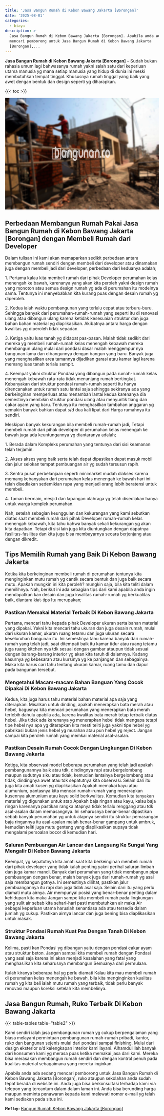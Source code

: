 ```yaml
---
title: 'Jasa Bangun Rumah di Kebon Bawang Jakarta [Borongan]'
date: '2025-08-01'
categories:
  - biaya
description: >-
  Jasa Bangun Rumah di Kebon Bawang Jakarta [Borongan]. Apabila anda ada sedang
  mencari pemborong untuk Jasa Bangun Rumah di Kebon Bawang Jakarta
  [Borongan],...
---
```


**Jasa Bangun Rumah di Kebon Bawang Jakarta \[Borongan\]** – Sudah bukan rahasia umum lagi bahwasanya rumah yakni salah satu dari keperluan utama manusia yg mana setiap manusia yang hidup di dunia ini meski membutuhkan tempat tinggal. Khususnya rumah tinggal yang baik yang awet dengan bentuk dan design seperti yg diharapkan.

{{< toc >}}

![Jasa Bangun Rumah di Kebon Bawang Jakarta [Borongan]](/images/borong-bangunan-43.png)

## Perbedaan Membangun Rumah Pakai Jasa Bangun Rumah di Kebon Bawang Jakarta \[Borongan\] dengan Membeli Rumah dari Developer

Dalam tulisan ini kami akan memaparkan sedikit perbedaan antara membangun rumah sendiri dengan membeli dari developer atau dinamakan juga dengan membeli jadi dari developer, perbedaan dari keduanya adalah;

1\. Pertama kalau kita membeli rumah dari pihak Developer perumahan kelas menengah ke bawah, karenanya yang akan kita peroleh yakni design rumah yang monoton atau semua design rumah yg ada di perumahan itu modelnya sama. Tentunya ini menyebabkan kita kurang puas dengan desain rumah yg diperoleh.

2\. Kedua ialah waktu pembangunan yang terlalu cepat atau terburu-buru. Sehingga banyak dari perumahan-rumah-rumah yang seperti itu di renovasi ulang atau dibangun ulang karena ketidak kesesuaian struktur dan juga bahan bahan material yg diaplikasikan. Akibatnya antara harga dengan kwalitas yg diperoleh tidak sepadan.

3\. Ketiga yaitu luas tanah yg didapat pas-pasan. Malah tidak sedikit dari mereka yg membeli rumah-rumah kelas menengah kebawah mereka membangun ulang mulai dari pondasi dasar malah menggempur nya bangunan lama dan dibangunnya dengan bangun yang baru. Banyak juga yang menghasilkan area tamannya dijadikan garasi atau kamar lagi karena memang luas tanah terlalu sempit.

4\. Keempat yakni struktur Pondasi yang dibangun pada rumah-rumah kelas menengah kebawah rata-rata tidak menunjang rumah bertingkat. Kebanyakan dari struktur pondasi rumah-rumah seperti itu hanya direncanakan untuk rumah satu lantai saja sehingga sekiranya ada yang berkeinginan memperluas atau menambah lantai kedua karenanya dia semestinya membikin struktur pondasi ulang atau menyuntik tiang dan cakar ayam yang baru. Tentunya itu menghasilkan tambahan anggaran yg semakin banyak bahkan dapat s/d dua kali lipat dari Harga rumahnya itu sendiri.

Meskipun banyak kekurangan bila membeli rumah-rumah jadi, Tetapi membeli rumah dari pihak developer di perumahan kelas menengah ke bawah juga ada keuntungannya yg diantaranya adalah;

1\. Berada dalam Kompleks perumahan yang tentunya dari sisi keamanan telah terjamin.

2\. Akses akses yang baik serta telah dapat dipastikan dapat masuk mobil dan jalur selokan tempat pembuangan air yg sudah tersusun rapih.

3\. Sentra pusat perbelanjaan seperti minimarket mudah diakses karena memang kebanyakan dari perumahan kelas menengah ke bawah hari ini telah disediakan sedemikian rupa yang menjadi orang lebih beratensi untuk membeli.

4\. Taman bermain, mesjid dan lapangan olahraga yg telah disediakan hanya untuk warga komplek perumahan.

Nah, setelah sebagian keunggulan dan kekurangan yang kami sebutkan diatas saat membeli rumah dari pihak Developer rumah-rumah kelas menengah kebawah, kita tahu bahwa banyak sekali kekurangan yg akan kita dapatkan. Tetapi di sisi lain juga kita diuntungkan dengan dapatnya fasilitas-fasilitas dan kita juga bisa membayarnya secara berjenjang atau dengan dikredit.

## Tips Memilih Rumah yang Baik Di Kebon Bawang Jakarta

Ketika kita berkeinginan membeli rumah di perumahan tentunya kita menginginkan mutu rumah yg cantik secara bentuk dan juga baik secara mutu. Apakah mungkin ini kita peroleh? mungkin saja, bila kita teliti dalam memilihnya. Nah, berikut ini ada sebagian tips dari kami apabila anda ingin mendapatkan kan desain dan juga kwalitas rumah-rumah yg berkualitas baik, diantara kiat-tips Itu merupakan;

### Pastikan Memakai Material Terbaik Di Kebon Bawang Jakarta

Pertama, mencari tahu kepada pihak Developer ukuran serta bahan material yang dipakai. Yakni kita mencari tahu ukuran dan juga desain rumah, mulai dari ukuran kamar, ukuran ruang tetamu dan juga ukuran secara keseluruhan bangunan itu. Ini semestinya tahu karena banyak dari rumah-rumah yang telah jadi, saat ditempati baik itu kamar tidur atau ruang tetamu juga ruang kitchen nya tdk sesuai dengan gambar ataupun tidak sesuai dengan barang-barang interior yg akan kita taruh di dalamnya. Kadang kasurnya yg kebesaran atau kursinya yg ke panjangan dan sebagainya. Maka kita harus cari tahu tentang ukuran kamar, ruang tamu dan dapur pada bangunan tersebut.

### Mengetahui Macam-macam Bahan Banguan Yang Cocok Dipakai Di Kebon Bawang Jakarta

Kedua, kita juga harus tahu material bahan material apa saja yang diterapkan. Misalkan untuk dinding, apakah menerapkan bata merah atau hebel, bagusnya kita mencari perumahan yang menerapkan bata merah terlebih dahulu apabila ada, karena kwalitas bata merah tetap terbaik diatas hebel. Jika tidak ada karenanya yg menerapkan hebel tidak mengapa tetapi tipe hebel nya apa yg diterapkan kita mesti teliti juga yakni tipe hebel yg pabrikasi bukan jenis hebel yg murahan atau pun hebel yg reject. Jangan sampai kita peroleh rumah yang memkai material asal-asalan.

### Pastikan Desain Rumah Cocok Dengan Lingkungan Di Kebon Bawang Jakarta

Ketiga, kita observasi model beberapa perumahan yang telah jadi apakah pembangunannya baik atau tdk, dindingnya rapi atau bergelombang maupun sudutnya siku atau tidak, kemudian lantainya bergelombang atau tidak, dindingnya awet atau tdk sepatutnya kita observasi. Selain dari itu juga kita amati kusen yg diaplikasikan Apakah memakai kayu atau alumunium, pantasnya kita mencari rumah-rumah yang menerapkan kusennya alumunium atau kayu solid berkwalitas. Kemudian kita tanyakan material yg digunakan untuk atap Apakah baja ringan atau kayu, kalau baja ringan karenanya pastikan rangka atapnya tidak terlalu renggang atau tdk asal-asalan dalam memasangnya. Ini seharusnya benar-benar dipastikan sebab banyak perumahan yg untuk atapnya sendiri itu struktur pemasangan baja ringannya itu asal-asalan malah benar-benar gampang untuk ambruk, kemudian teliti juga mutu genteng yang diaplikasikan supaya tidak mengalami persoalan bocor di kemudian hari.

### Saluran Pembuangan Air Lancar dan Langsung Ke Sungai Yang Mengalir Di Kebon Bawang Jakarta

Keempat, yg sepatutnya kita amati saat kita berkeinginan membeli rumah dari pihak developer yang tidak kalah penting yakni perihal saluran limbah dan juga kamar mandi. Banyak dari perumahan yang tidak membangun pipa pembuangan dengan benar, malah banyak juga dari rumah-rumah yg asal saja membangun gotnya. Ini semestinya dilihat, pastikan jalur pembuangannya itu rapi dan juga tidak asal saja. Selain dari itu yang perlu diamati mutu airnya. Air mempunyai posisi yang benar-benar penting dalam kehidupan kita maka Jangan sampe kita membeli rumah pada lingkungan yang sulit air sebab kita sehari-hari pasti membutuhkan air maka Air sebagai keperluan utama haruslah senantiasa ada atau tersedia dalam jumlah yg cukup. Pastikan airnya lancar dan juga bening bisa diaplikasikan untuk masak.

### Struktur Pondasi Rumah Kuat Pas Dengan Tanah Di Kebon Bawang Jakarta

Kelima, pasti kan Pondasi yg dibangun yaitu dengan pondasi cakar ayam atau struktur beton. Jangan sampai kita membeli rumah dengan Pondasi yang asal saja karena ini akan menjadi kesalahan yang fatal yang menghasilkan kita seharusnya membangun Semuanya dari permulaan.

Itulah kiranya beberapa hal yg perlu diamati Kalau kita mau membeli rumah di perumahan kelas menengah ke bawah, bila kita menginginkan kualitas rumah yg kita beli ialah mutu rumah yang terbaik, tidak perlu banyak renovasi maupun koreksi setelah kita membelinya.

## Jasa Bangun Rumah, Ruko Terbaik Di Kebon Bawang Jakarta

{{< table-tables table="table2" >}}

Kami sendiri ialah jasa pembangunan rumah yg cukup berpengalaman yang biasa melayani permintaan pembangunan rumah-rumah pribadi, kantor, ruko dan bangunan sejenis mulai dari pondasi sampai finishing. Mulai dari design eksterior s/d kelengkapan interior kami layani. Alhamdulillah banyak dari konsumen kami yg merasa puas ketika memakai jasa dari kami. Mereka bisa merasakan membangun rumah sendiri dan dengan kontrol penuh pada kualitas material sebagaimana yang mereka inginkan.

Apabila anda ada sedang mencari pemborong untuk Jasa Bangun Rumah di Kebon Bawang Jakarta \[Borongan\], ruko ataupun sekolahan anda sudah tepat berada di website ini. Anda juga bisa berkonsultasi terhadap kami via telepon yang tercantum dalam dalam laman ini. Anda bisa berunding harga maupun meminta penawaran kepada kami melewati nomor e-mail yg telah kami sediakan pada situs ini.

**Ref by:** [Bangun Rumah Kebon Bawang Jakarta [Borongan]](https://id.wikipedia.org/wiki/Bangun)
